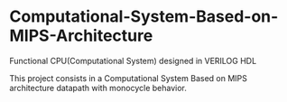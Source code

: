 # Computational-System-Based-on-MIPS-Architecture

Functional CPU(Computational System) designed in VERILOG HDL

This project consists in a Computational System Based on MIPS architecture datapath with monocycle behavior.
